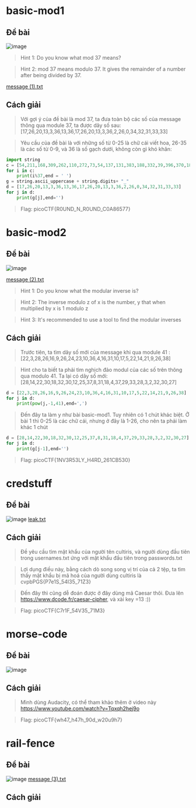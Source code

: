 # basic-mod1
## Đề bài
![image](https://user-images.githubusercontent.com/97771705/158553868-baec7504-86f0-4490-a630-1761b5939667.png)

>Hint 1: Do you know what mod 37 means? 

>Hint 2: mod 37 means modulo 37. It gives the remainder of a number after being divided by 37.

[message (1).txt](https://github.com/LuluL0g1n/picoctf-2022/files/8260412/message.1.txt)
## Cách giải
>Với gợi ý của đề bài là mod 37, ta đưa toàn bộ các số của message thông qua module 37, ta được dãy số sau: [17,26,20,13,3,36,13,36,17,26,20,13,3,36,2,26,0,34,32,31,33,33]

>Yêu cầu của đề bài là với những số từ 0-25 là chữ cái viết hoa, 26-35 là các số từ 0-9, và 36 là số gạch dưới, không còn gì khó khăn:
```py
import string
c = [54,211,168,309,262,110,272,73,54,137,131,383,188,332,39,396,370,182,328,327,366,70]
for i in c:
    print(i%37,end = ' ')
g = string.ascii_uppercase + string.digits+ "_"
d = [17,26,20,13,3,36,13,36,17,26,20,13,3,36,2,26,0,34,32,31,33,33]
for j in d:
    print(g[j],end='')
```
> Flag: picoCTF{R0UND_N_R0UND_C0A86577}
# basic-mod2
## Đề bài
![image](https://user-images.githubusercontent.com/97771705/158555425-75fcda90-722d-4ccd-a05d-259d04fb6d9b.png)

[message (2).txt](https://github.com/LuluL0g1n/picoctf-2022/files/8260491/message.2.txt)

>Hint 1: Do you know what the modular inverse is?

>Hint 2: The inverse modulo z of x is the number, y that when multiplied by x is 1 modulo z

>Hint 3: It's recommended to use a tool to find the modular inverses
## Cách giải
>Trước tiên, ta tìm dãy số mới của message khi qua module 41 :[22,3,28,26,16,9,26,24,23,10,36,4,16,31,10,17,5,22,14,21,9,26,38]

>Hint cho ta biết ta phải tìm nghịch đảo modul của các số trên thông qua modulo 41. Ta lại có dãy số mới:[28,14,22,30,18,32,30,12,25,37,8,31,18,4,37,29,33,28,3,2,32,30,27]
```py
d = [22,3,28,26,16,9,26,24,23,10,36,4,16,31,10,17,5,22,14,21,9,26,38]
for j in d:
    print(pow(j,-1,41),end=',')
```

>Đến đây ta làm y như bài basic-mod1. Tuy nhiên có 1 chút khác biệt. Ở bài 1 thì 0-25 là các chữ cái, nhưng ở đây là 1-26, cho nên ta phải làm khác 1 chút
```py
d = [28,14,22,30,18,32,30,12,25,37,8,31,18,4,37,29,33,28,3,2,32,30,27]
for j in d:
    print(g[j-1],end='')
```
> Flag: picoCTF{1NV3R53LY_H4RD_261CB530}
# credstuff
## Đề bài
![image](https://user-images.githubusercontent.com/97771705/158558505-74bc0f61-fda4-457c-802c-683678bf713e.png)
[leak.txt](https://github.com/LuluL0g1n/picoctf-2022/files/8260711/leak.txt)
## Cách giải
>Đề yêu cầu tìm mật khẩu của người tên cultiris, và người dùng đầu tiên trong usernames.txt ứng với mật khẩu đầu tiên trong passwords.txt

>Lợi dụng điều này, bằng cách dò song song vị trí của cả 2 tệp, ta tìm thấy mật khẩu bị mã hoá của người dùng cultiris là cvpbPGS{P7e1S_54I35_71Z3}

>Đến đây thì cũng dễ đoán được ở đây dùng mã Caesar thôi. Đưa lên https://www.dcode.fr/caesar-cipher, và xài key =13 :))

>Flag: picoCTF{C7r1F_54V35_71M3}
# morse-code
## Đề bài
![image](https://user-images.githubusercontent.com/97771705/158562862-69659fda-1a8c-4184-b51a-27508ef6ea82.png)
## Cách giải
>Mình dùng Audacity, có thể tham khảo thêm ở video này https://www.youtube.com/watch?v=Tqxqh2hej9o

>Flag: picoCTF{wh47_h47h_90d_w20u9h7}
# rail-fence
## Đề bài
![image](https://user-images.githubusercontent.com/97771705/158569464-3ec25830-aa43-4cc8-8e2f-696cce2f9a7d.png)
[message (3).txt](https://github.com/LuluL0g1n/picoctf-2022/files/8261215/message.3.txt)
## Cách giải

















